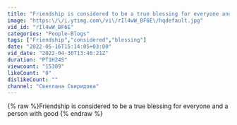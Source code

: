 ```yaml
---
title: "Friendship is considered to be a true blessing for everyone and a person with good"
image: "https:\/\/i.ytimg.com\/vi\/rIl4wW_BF6E\/hqdefault.jpg"
vid_id: "rIl4wW_BF6E"
categories: "People-Blogs"
tags: ["Friendship","considered","blessing"]
date: "2022-05-16T15:14:05+03:00"
vid_date: "2022-04-30T13:46:21Z"
duration: "PT1H24S"
viewcount: "15309"
likeCount: "0"
dislikeCount: ""
channel: "Светлана Свиридова"
---
```

{% raw %}Friendship is considered to be a true blessing for everyone and a person with good {% endraw %}
